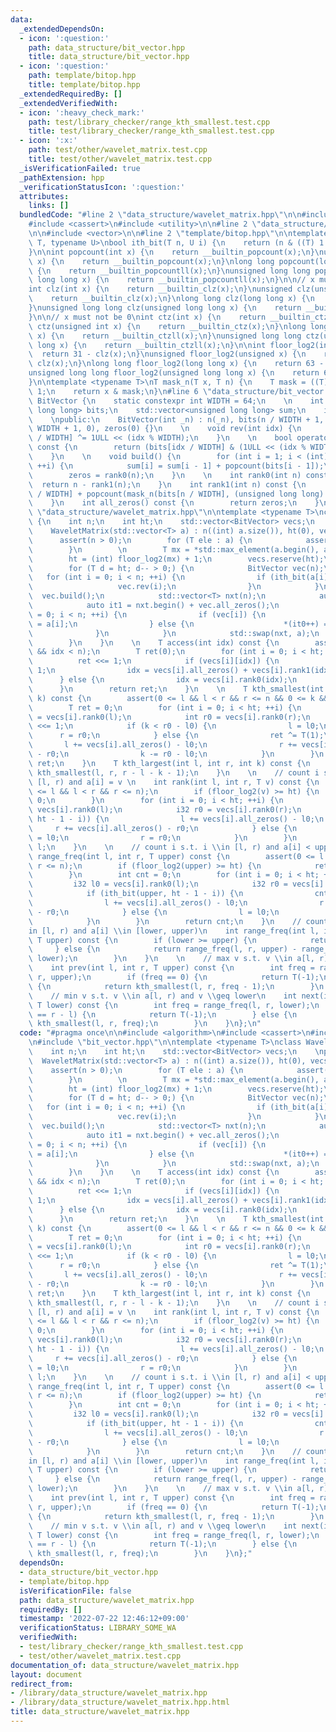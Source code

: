 ```yaml
---
data:
  _extendedDependsOn:
  - icon: ':question:'
    path: data_structure/bit_vector.hpp
    title: data_structure/bit_vector.hpp
  - icon: ':question:'
    path: template/bitop.hpp
    title: template/bitop.hpp
  _extendedRequiredBy: []
  _extendedVerifiedWith:
  - icon: ':heavy_check_mark:'
    path: test/library_checker/range_kth_smallest.test.cpp
    title: test/library_checker/range_kth_smallest.test.cpp
  - icon: ':x:'
    path: test/other/wavelet_matrix.test.cpp
    title: test/other/wavelet_matrix.test.cpp
  _isVerificationFailed: true
  _pathExtension: hpp
  _verificationStatusIcon: ':question:'
  attributes:
    links: []
  bundledCode: "#line 2 \"data_structure/wavelet_matrix.hpp\"\n\n#include <algorithm>\n\
    #include <cassert>\n#include <utility>\n\n#line 2 \"data_structure/bit_vector.hpp\"\
    \n\n#include <vector>\n\n#line 2 \"template/bitop.hpp\"\n\ntemplate <typename\
    \ T, typename U>\nbool ith_bit(T n, U i) {\n    return (n & ((T) 1 << i)) != 0;\n\
    }\n\nint popcount(int x) {\n    return __builtin_popcount(x);\n}\nunsigned popcount(unsigned\
    \ x) {\n    return __builtin_popcount(x);\n}\nlong long popcount(long long x)\
    \ {\n    return __builtin_popcountll(x);\n}\nunsigned long long popcount(unsigned\
    \ long long x) {\n    return __builtin_popcountll(x);\n}\n\n// x must not be 0\n\
    int clz(int x) {\n    return __builtin_clz(x);\n}\nunsigned clz(unsigned x) {\n\
    \    return __builtin_clz(x);\n}\nlong long clz(long long x) {\n    return __builtin_clzll(x);\n\
    }\nunsigned long long clz(unsigned long long x) {\n    return __builtin_clzll(x);\n\
    }\n\n// x must not be 0\nint ctz(int x) {\n    return __builtin_ctz(x);\n}\nunsigned\
    \ ctz(unsigned int x) {\n    return __builtin_ctz(x);\n}\nlong long ctz(long long\
    \ x) {\n    return __builtin_ctzll(x);\n}\nunsigned long long ctz(unsigned long\
    \ long x) {\n    return __builtin_ctzll(x);\n}\n\nint floor_log2(int x) {\n  \
    \  return 31 - clz(x);\n}\nunsigned floor_log2(unsigned x) {\n    return 31 -\
    \ clz(x);\n}\nlong long floor_log2(long long x) {\n    return 63 - clz(x);\n}\n\
    unsigned long long floor_log2(unsigned long long x) {\n    return 63 - clz(x);\n\
    }\n\ntemplate <typename T>\nT mask_n(T x, T n) {\n    T mask = ((T) 1 << n) -\
    \ 1;\n    return x & mask;\n}\n#line 6 \"data_structure/bit_vector.hpp\"\n\nclass\
    \ BitVector {\n    static constexpr int WIDTH = 64;\n    \n    int n;\n    std::vector<unsigned\
    \ long long> bits;\n    std::vector<unsigned long long> sum;\n    int zeros;\n\
    \    \npublic:\n    BitVector(int _n) : n(_n), bits(n / WIDTH + 1, 0), sum(n /\
    \ WIDTH + 1, 0), zeros(0) {}\n    \n    void rev(int idx) {\n        bits[idx\
    \ / WIDTH] ^= 1ULL << (idx % WIDTH);\n    }\n    \n    bool operator[](int idx)\
    \ const {\n        return (bits[idx / WIDTH] & (1ULL << (idx % WIDTH))) != 0;\n\
    \    }\n    \n    void build() {\n        for (int i = 1; i < (int) sum.size();\
    \ ++i) {\n            sum[i] = sum[i - 1] + popcount(bits[i - 1]);\n        }\n\
    \        zeros = rank0(n);\n    }\n    \n    int rank0(int n) const {\n      \
    \  return n - rank1(n);\n    }\n    int rank1(int n) const {\n        return sum[n\
    \ / WIDTH] + popcount(mask_n(bits[n / WIDTH], (unsigned long long) (n % WIDTH)));\n\
    \    }\n    int all_zeros() const {\n        return zeros;\n    }\n};\n#line 8\
    \ \"data_structure/wavelet_matrix.hpp\"\n\ntemplate <typename T>\nclass WaveletMatrix\
    \ {\n    int n;\n    int ht;\n    std::vector<BitVector> vecs;\n    \npublic:\n\
    \    WaveletMatrix(std::vector<T> a) : n((int) a.size()), ht(0), vecs() {\n  \
    \      assert(n > 0);\n        for (T ele : a) {\n            assert(ele >= 0);\n\
    \        }\n        \n        T mx = *std::max_element(a.begin(), a.end());\n\
    \        ht = (int) floor_log2(mx) + 1;\n        vecs.reserve(ht);\n        \n\
    \        for (T d = ht; d-- > 0;) {\n            BitVector vec(n);\n         \
    \   for (int i = 0; i < n; ++i) {\n                if (ith_bit(a[i], d)) {\n \
    \                   vec.rev(i);\n                }\n            }\n          \
    \  vec.build();\n            std::vector<T> nxt(n);\n            auto it0 = nxt.begin();\n\
    \            auto it1 = nxt.begin() + vec.all_zeros();\n            for (int i\
    \ = 0; i < n; ++i) {\n                if (vec[i]) {\n                    *(it1++)\
    \ = a[i];\n                } else {\n                    *(it0++) = a[i];\n  \
    \              }\n            }\n            std::swap(nxt, a);\n            vecs.emplace_back(std::move(vec));\n\
    \        }\n    }\n    \n    T access(int idx) const {\n        assert(0 <= idx\
    \ && idx < n);\n        T ret(0);\n        for (int i = 0; i < ht; ++i) {\n  \
    \          ret <<= 1;\n            if (vecs[i][idx]) {\n                ret ^=\
    \ 1;\n                idx = vecs[i].all_zeros() + vecs[i].rank1(idx);\n      \
    \      } else {\n                idx = vecs[i].rank0(idx);\n            }\n  \
    \      }\n        return ret;\n    }\n    \n    T kth_smallest(int l, int r, int\
    \ k) const {\n        assert(0 <= l && l < r && r <= n && 0 <= k && k < r - l);\n\
    \        T ret = 0;\n        for (int i = 0; i < ht; ++i) {\n            int l0\
    \ = vecs[i].rank0(l);\n            int r0 = vecs[i].rank0(r);\n            ret\
    \ <<= 1;\n            if (k < r0 - l0) {\n                l = l0;\n          \
    \      r = r0;\n            } else {\n                ret ^= T(1);\n         \
    \       l += vecs[i].all_zeros() - l0;\n                r += vecs[i].all_zeros()\
    \ - r0;\n                k -= r0 - l0;\n            }\n        }\n        return\
    \ ret;\n    }\n    T kth_largest(int l, int r, int k) const {\n        return\
    \ kth_smallest(l, r, r - l - k - 1);\n    }\n    \n    // count i s.t. i \\in\
    \ [l, r) and a[i] = v \n    int rank(int l, int r, T v) const {\n        assert(0\
    \ <= l && l < r && r <= n);\n        if (floor_log2(v) >= ht) {\n            return\
    \ 0;\n        }\n        for (int i = 0; i < ht; ++i) {\n            i32 l0 =\
    \ vecs[i].rank0(l);\n            i32 r0 = vecs[i].rank0(r);\n            if (ith_bit(v,\
    \ ht - 1 - i)) {\n                l += vecs[i].all_zeros() - l0;\n           \
    \     r += vecs[i].all_zeros() - r0;\n            } else {\n                l\
    \ = l0;\n                r = r0;\n            }\n        }\n        return r -\
    \ l;\n    }\n    \n    // count i s.t. i \\in [l, r) and a[i] < upper\n    int\
    \ range_freq(int l, int r, T upper) const {\n        assert(0 <= l && l < r &&\
    \ r <= n);\n        if (floor_log2(upper) >= ht) {\n            return r - l;\n\
    \        }\n        int cnt = 0;\n        for (int i = 0; i < ht; ++i) {\n   \
    \         i32 l0 = vecs[i].rank0(l);\n            i32 r0 = vecs[i].rank0(r);\n\
    \            if (ith_bit(upper, ht - 1 - i)) {\n                cnt += r0 - l0;\n\
    \                l += vecs[i].all_zeros() - l0;\n                r += vecs[i].all_zeros()\
    \ - r0;\n            } else {\n                l = l0;\n                r = r0;\n\
    \            }\n        }\n        return cnt;\n    }\n    // count i s.t. i \\\
    in [l, r) and a[i] \\in [lower, upper)\n    int range_freq(int l, int r, T lower,\
    \ T upper) const {\n        if (lower >= upper) {\n            return 0;\n   \
    \     } else {\n            return range_freq(l, r, upper) - range_freq(l, r,\
    \ lower);\n        }\n    }\n    \n    // max v s.t. v \\in a[l, r) and v < upper\n\
    \    int prev(int l, int r, T upper) const {\n        int freq = range_freq(l,\
    \ r, upper);\n        if (freq == 0) {\n            return T(-1);\n        } else\
    \ {\n            return kth_smallest(l, r, freq - 1);\n        }\n    }\n    \n\
    \    // min v s.t. v \\in a[l, r) and v \\geq lower\n    int next(int l, int r,\
    \ T lower) const {\n        int freq = range_freq(l, r, lower);\n        if (freq\
    \ == r - l) {\n            return T(-1);\n        } else {\n            return\
    \ kth_smallest(l, r, freq);\n        }\n    }\n};\n"
  code: "#pragma once\n\n#include <algorithm>\n#include <cassert>\n#include <utility>\n\
    \n#include \"bit_vector.hpp\"\n\ntemplate <typename T>\nclass WaveletMatrix {\n\
    \    int n;\n    int ht;\n    std::vector<BitVector> vecs;\n    \npublic:\n  \
    \  WaveletMatrix(std::vector<T> a) : n((int) a.size()), ht(0), vecs() {\n    \
    \    assert(n > 0);\n        for (T ele : a) {\n            assert(ele >= 0);\n\
    \        }\n        \n        T mx = *std::max_element(a.begin(), a.end());\n\
    \        ht = (int) floor_log2(mx) + 1;\n        vecs.reserve(ht);\n        \n\
    \        for (T d = ht; d-- > 0;) {\n            BitVector vec(n);\n         \
    \   for (int i = 0; i < n; ++i) {\n                if (ith_bit(a[i], d)) {\n \
    \                   vec.rev(i);\n                }\n            }\n          \
    \  vec.build();\n            std::vector<T> nxt(n);\n            auto it0 = nxt.begin();\n\
    \            auto it1 = nxt.begin() + vec.all_zeros();\n            for (int i\
    \ = 0; i < n; ++i) {\n                if (vec[i]) {\n                    *(it1++)\
    \ = a[i];\n                } else {\n                    *(it0++) = a[i];\n  \
    \              }\n            }\n            std::swap(nxt, a);\n            vecs.emplace_back(std::move(vec));\n\
    \        }\n    }\n    \n    T access(int idx) const {\n        assert(0 <= idx\
    \ && idx < n);\n        T ret(0);\n        for (int i = 0; i < ht; ++i) {\n  \
    \          ret <<= 1;\n            if (vecs[i][idx]) {\n                ret ^=\
    \ 1;\n                idx = vecs[i].all_zeros() + vecs[i].rank1(idx);\n      \
    \      } else {\n                idx = vecs[i].rank0(idx);\n            }\n  \
    \      }\n        return ret;\n    }\n    \n    T kth_smallest(int l, int r, int\
    \ k) const {\n        assert(0 <= l && l < r && r <= n && 0 <= k && k < r - l);\n\
    \        T ret = 0;\n        for (int i = 0; i < ht; ++i) {\n            int l0\
    \ = vecs[i].rank0(l);\n            int r0 = vecs[i].rank0(r);\n            ret\
    \ <<= 1;\n            if (k < r0 - l0) {\n                l = l0;\n          \
    \      r = r0;\n            } else {\n                ret ^= T(1);\n         \
    \       l += vecs[i].all_zeros() - l0;\n                r += vecs[i].all_zeros()\
    \ - r0;\n                k -= r0 - l0;\n            }\n        }\n        return\
    \ ret;\n    }\n    T kth_largest(int l, int r, int k) const {\n        return\
    \ kth_smallest(l, r, r - l - k - 1);\n    }\n    \n    // count i s.t. i \\in\
    \ [l, r) and a[i] = v \n    int rank(int l, int r, T v) const {\n        assert(0\
    \ <= l && l < r && r <= n);\n        if (floor_log2(v) >= ht) {\n            return\
    \ 0;\n        }\n        for (int i = 0; i < ht; ++i) {\n            i32 l0 =\
    \ vecs[i].rank0(l);\n            i32 r0 = vecs[i].rank0(r);\n            if (ith_bit(v,\
    \ ht - 1 - i)) {\n                l += vecs[i].all_zeros() - l0;\n           \
    \     r += vecs[i].all_zeros() - r0;\n            } else {\n                l\
    \ = l0;\n                r = r0;\n            }\n        }\n        return r -\
    \ l;\n    }\n    \n    // count i s.t. i \\in [l, r) and a[i] < upper\n    int\
    \ range_freq(int l, int r, T upper) const {\n        assert(0 <= l && l < r &&\
    \ r <= n);\n        if (floor_log2(upper) >= ht) {\n            return r - l;\n\
    \        }\n        int cnt = 0;\n        for (int i = 0; i < ht; ++i) {\n   \
    \         i32 l0 = vecs[i].rank0(l);\n            i32 r0 = vecs[i].rank0(r);\n\
    \            if (ith_bit(upper, ht - 1 - i)) {\n                cnt += r0 - l0;\n\
    \                l += vecs[i].all_zeros() - l0;\n                r += vecs[i].all_zeros()\
    \ - r0;\n            } else {\n                l = l0;\n                r = r0;\n\
    \            }\n        }\n        return cnt;\n    }\n    // count i s.t. i \\\
    in [l, r) and a[i] \\in [lower, upper)\n    int range_freq(int l, int r, T lower,\
    \ T upper) const {\n        if (lower >= upper) {\n            return 0;\n   \
    \     } else {\n            return range_freq(l, r, upper) - range_freq(l, r,\
    \ lower);\n        }\n    }\n    \n    // max v s.t. v \\in a[l, r) and v < upper\n\
    \    int prev(int l, int r, T upper) const {\n        int freq = range_freq(l,\
    \ r, upper);\n        if (freq == 0) {\n            return T(-1);\n        } else\
    \ {\n            return kth_smallest(l, r, freq - 1);\n        }\n    }\n    \n\
    \    // min v s.t. v \\in a[l, r) and v \\geq lower\n    int next(int l, int r,\
    \ T lower) const {\n        int freq = range_freq(l, r, lower);\n        if (freq\
    \ == r - l) {\n            return T(-1);\n        } else {\n            return\
    \ kth_smallest(l, r, freq);\n        }\n    }\n};"
  dependsOn:
  - data_structure/bit_vector.hpp
  - template/bitop.hpp
  isVerificationFile: false
  path: data_structure/wavelet_matrix.hpp
  requiredBy: []
  timestamp: '2022-07-22 12:46:12+09:00'
  verificationStatus: LIBRARY_SOME_WA
  verifiedWith:
  - test/library_checker/range_kth_smallest.test.cpp
  - test/other/wavelet_matrix.test.cpp
documentation_of: data_structure/wavelet_matrix.hpp
layout: document
redirect_from:
- /library/data_structure/wavelet_matrix.hpp
- /library/data_structure/wavelet_matrix.hpp.html
title: data_structure/wavelet_matrix.hpp
---
```

